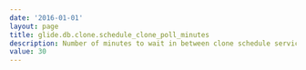 ```yaml
---
date: '2016-01-01'
layout: page
title: glide.db.clone.schedule_clone_poll_minutes
description: Number of minutes to wait in between clone schedule service attempts. Default value is 30 minutes.
value: 30 
---
```

